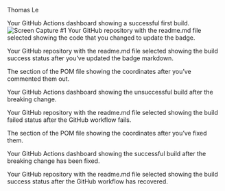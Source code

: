 Thomas Le 

Your GitHub Actions dashboard showing a successful first build.
![Screen Capture #1]()
Your GitHub repository with the readme.md file selected showing the code that you
changed to update the badge.

Your GitHub repository with the readme.md file selected showing the build success
status after you’ve updated the badge markdown.

The section of the POM file showing the coordinates after you’ve commented them
out.

Your GitHub Actions dashboard showing the unsuccessful build after the breaking
change.

Your GitHub repository with the readme.md file selected showing the build failed
status after the GitHub workflow fails.

The section of the POM file showing the coordinates after you’ve fixed them.

Your GitHub Actions dashboard showing the successful build after the breaking
change has been fixed.

Your GitHub repository with the readme.md file selected showing the build success
status after the GitHub workflow has recovered.
